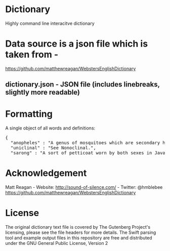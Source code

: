 # Dictionary
Highly command line interacitve dictionary

# Data source is a json file which is taken from - 
https://github.com/matthewreagan/WebstersEnglishDictionary

## dictionary.json - JSON file (includes linebreaks, slightly more readable) 	

# Formatting
A single object of all words and definitions:
<pre>{
  <span class="pl-s"><span class="pl-pds">"</span>anopheles<span class="pl-pds">"</span></span> : <span class="pl-s"><span class="pl-pds">"</span>A genus of mosquitoes which are secondary hosts of the malaria parasites, and whose bite is the usual, if not the only, means of infecting human beings with malaria. Several species are found in the United States. They may be distinguished from the ordinary mosquitoes of the genus Culex by the long slender palpi, nearly equaling the beak in length, while those of the female Culex are very short. They also assume different positions when resting, Culex usually holding the body parallel to the surface on which it rests and keeping the head and beak bent at an angle, while Anopheles holds the body at an angle with the surface and the head and beak in line with it. Unless they become themselves infected by previously biting a subject affected with malaria, the insects cannot transmit the disease.<span class="pl-pds">"</span></span>,
  <span class="pl-s"><span class="pl-pds">"</span>uniclinal<span class="pl-pds">"</span></span> : <span class="pl-s"><span class="pl-pds">"</span>See Nonoclinal.<span class="pl-pds">"</span></span>,
  <span class="pl-s"><span class="pl-pds">"</span>sarong<span class="pl-pds">"</span></span> : <span class="pl-s"><span class="pl-pds">"</span>A sort of petticoat worn by both sexes in Java and the Malay Archipelago. Balfour (Cyc. of India)<span class="pl-pds">"</span></span>,</pre>
  
# Acknowledgement
Matt Reagan - Website: http://sound-of-silence.com/ - Twitter: @hmblebee
https://github.com/matthewreagan/WebstersEnglishDictionary

# License
The original dictionary text file is covered by The Gutenberg Project's licensing, please see the file headers for more details. The Swift parsing tool and example output files in this repository are free and distributed under the GNU General Public License, Version 2
